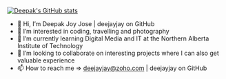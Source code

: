 [![Deepak's GitHub stats](https://github-readme-stats.vercel.app/api?username=deejayjay&count_private=true&show_icons=true&theme=monokai )](https://github.com/anuraghazra/github-readme-stats)

- 👋 Hi, I’m Deepak Joy Jose | deejayjay on GitHub
- 👀 I’m interested in coding, travelling and photography
- 🌱 I’m currently learning Digital Media and IT at the Northern Alberta Institute of Technology
- 💞️ I’m looking to collaborate on interesting projects where I can also get valuable experience
- 📫 How to reach me => deejayjay@zoho.com | deejayjay on GitHub
